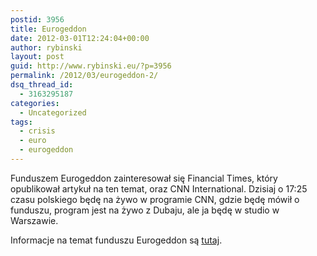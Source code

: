 ```yaml
---
postid: 3956
title: Eurogeddon
date: 2012-03-01T12:24:04+00:00
author: rybinski
layout: post
guid: http://www.rybinski.eu/?p=3956
permalink: /2012/03/eurogeddon-2/
dsq_thread_id:
  - 3163295187
categories:
  - Uncategorized
tags:
  - crisis
  - euro
  - eurogeddon
---
```

Funduszem Eurogeddon zainteresował się Financial Times, który opublikował artykuł na ten temat, oraz CNN International. Dzisiaj o 17:25 czasu polskiego będę na żywo w programie CNN, gdzie będę mówił o funduszu, program jest na żywo z Dubaju, ale ja będę w studio w Warszawie.

Informacje na temat funduszu Eurogeddon są [tutaj](http://www.rybinski.eu/2012/02/eurogeddon-konferencja-prasowa/).

 
